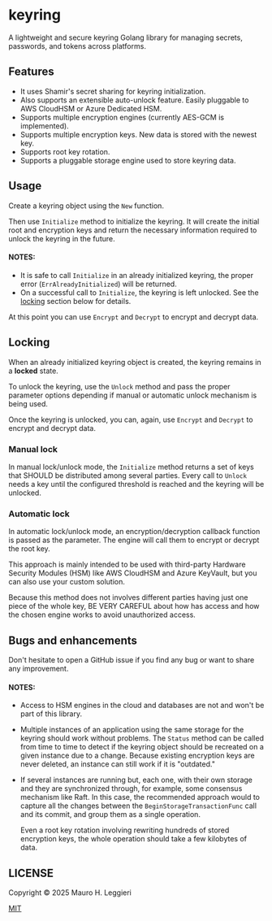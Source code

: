 # keyring

A lightweight and secure keyring Golang library for managing secrets, passwords, and tokens across platforms.

## Features

* It uses Shamir's secret sharing for keyring initialization.
* Also supports an extensible auto-unlock feature. Easily pluggable to AWS CloudHSM or Azure Dedicated HSM.
* Supports multiple encryption engines (currently AES-GCM is implemented).
* Supports multiple encryption keys. New data is stored with the newest key. 
* Supports root key rotation.
* Supports a pluggable storage engine used to store keyring data.

## Usage

Create a keyring object using the `New` function.

Then use `Initialize` method to initialize the keyring. It will create the initial root and encryption keys and return
the necessary information required to unlock the keyring in the future.

#### NOTES:

* It is safe to call `Initialize` in an already initialized keyring, the proper error (`ErrAlreadyInitialized`) will
  be returned.
* On a successful call to `Initialize`, the keyring is left unlocked. See the [locking](#locking) section below for
  details.

At this point you can use `Encrypt` and `Decrypt` to encrypt and decrypt data.

## Locking

When an already initialized keyring object is created, the keyring remains in a **locked** state.

To unlock the keyring, use the `Unlock` method and pass the proper parameter options depending if manual or
automatic unlock mechanism is being used.

Once the keyring is unlocked, you can, again, use `Encrypt` and `Decrypt` to encrypt and decrypt data. 

### Manual lock

In manual lock/unlock mode, the `Initialize` method returns a set of keys that SHOULD be distributed among several
parties. Every call to `Unlock` needs a key until the configured threshold is reached and the keyring will be 
unlocked.

### Automatic lock

In automatic lock/unlock mode, an encryption/decryption callback function is passed as the parameter. The engine
will call them to encrypt or decrypt the root key.

This approach is mainly intended to be used with third-party Hardware Security Modules (HSM) like AWS CloudHSM and
Azure KeyVault, but you can also use your custom solution.

Because this method does not involves different parties having just one piece of the whole key, BE VERY CAREFUL
about how has access and how the chosen engine works to avoid unauthorized access.

## Bugs and enhancements

Don't hesitate to open a GitHub issue if you find any bug or want to share any improvement.

#### NOTES:

* Access to HSM engines in the cloud and databases are not and won't be part of this library.

* Multiple instances of an application using the same storage for the keyring should work without problems. The
  `Status` method can be called from time to time to detect if the keyring object should be recreated on a given
  instance due to a change. Because existing encryption keys are never deleted, an instance can still work if it
  is "outdated."

* If several instances are running but, each one, with their own storage and they are synchronized through, for
  example, some consensus mechanism like Raft. In this case, the recommended approach would to capture all the
  changes between the `BeginStorageTransactionFunc` call and its commit, and group them as a single operation.

  Even a root key rotation involving rewriting hundreds of stored encryption keys, the whole operation should
  take a few kilobytes of data.

## LICENSE

Copyright © 2025 Mauro H. Leggieri

[MIT](/LICENSE)
